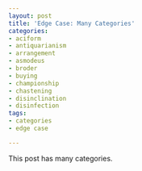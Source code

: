 ```yaml
---
layout: post
title: 'Edge Case: Many Categories'
categories:
- aciform
- antiquarianism
- arrangement
- asmodeus
- broder
- buying
- championship
- chastening
- disinclination
- disinfection
tags:
- categories
- edge case

---
```

This post has many categories.